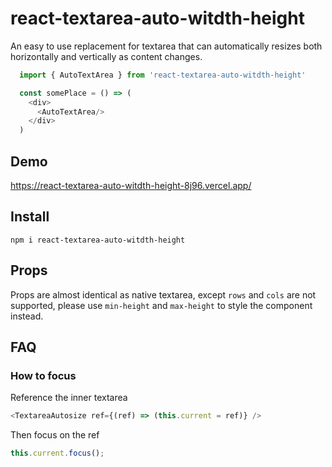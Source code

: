 # react-textarea-auto-witdth-height

An easy to use replacement for textarea that can automatically resizes both horizontally and vertically as content changes.

```typescript
  import { AutoTextArea } from 'react-textarea-auto-witdth-height'

  const somePlace = () => (
    <div>
      <AutoTextArea/>
    </div>
  )
```

## Demo

https://react-textarea-auto-witdth-height-8j96.vercel.app/

## Install

`npm i react-textarea-auto-witdth-height`

## Props

Props are almost identical as native textarea, except `rows` and `cols` are not supported, please use `min-height` and `max-height` to style the component instead.

## FAQ

### How to focus

Reference the inner textarea

```js
<TextareaAutosize ref={(ref) => (this.current = ref)} />
```

Then focus on the ref

```js
this.current.focus();
```

